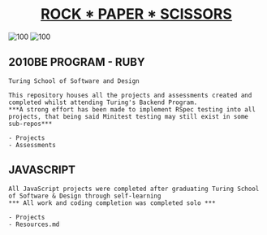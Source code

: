 <h1><b><u><center>ROCK * PAPER * SCISSORS</h1></b></u></center>

![100](https://user-images.githubusercontent.com/67389821/148160482-196b67d4-e69a-4b53-b725-2a8cdfa4d18e.gif) 
![100](https://user-images.githubusercontent.com/67389821/148160390-e2dff3d5-a7e2-4083-90f8-c44fbe737f72.gif)



## 2010BE PROGRAM - RUBY

```
Turing School of Software and Design

This repository houses all the projects and assessments created and completed whilst attending Turing's Backend Program.
***A strong effort has been made to implement RSpec testing into all projects, that being said Minitest testing may still exist in some sub-repos***

- Projects
- Assessments
```

## JAVASCRIPT

```
All JavaScript projects were completed after graduating Turing School of Software & Design through self-learning
*** All work and coding completion was completed solo ***

- Projects
- Resources.md